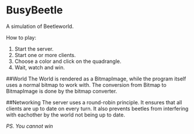 BusyBeetle
==========
A simulation of Beetleworld.

How to play:  
1. Start the server.  
2. Start one or more clients.   
3. Choose a color and click on the quadrangle.  
4. Wait, watch and win. 


##World
The World is rendered as a BitmapImage, while the program itself uses a normal bitmap to work with. The conversion from Bitmap to BitmapImage is done by the bitmap converter.

##Networking
The server uses a round-robin principle. It ensures that all clients are up to date on every turn. It also prevents beetles from interfering with eachother by the world not being up to date.








*PS. You cannot win*
